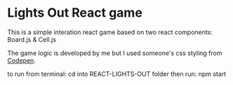 <h1>Lights Out React game</h1>

<p>This is a simple interation react game based on two react components: Board.js & Cell.js</p>
<p>The game logic is developed by me but I used someone's css styling from <a href="https://codepen.io/">Codepen</a>. </p>

<p>to run from terminal: cd into REACT-LIGHTS-OUT folder then run: npm start</p>